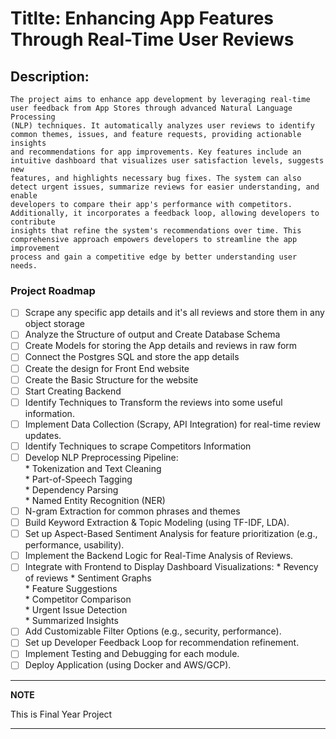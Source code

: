 # Titlte: Enhancing App Features Through Real-Time User Reviews

## Description:
    The project aims to enhance app development by leveraging real-time user feedback from App Stores through advanced Natural Language Processing  
    (NLP) techniques. It automatically analyzes user reviews to identify common themes, issues, and feature requests, providing actionable insights  
    and recommendations for app improvements. Key features include an intuitive dashboard that visualizes user satisfaction levels, suggests new  
    features, and highlights necessary bug fixes. The system can also detect urgent issues, summarize reviews for easier understanding, and enable  
    developers to compare their app's performance with competitors. Additionally, it incorporates a feedback loop, allowing developers to contribute  
    insights that refine the system's recommendations over time. This comprehensive approach empowers developers to streamline the app improvement  
    process and gain a competitive edge by better understanding user needs.


### Project Roadmap

- [ ] Scrape any specific app details and it's all reviews and store them in any object storage
- [ ] Analyze the Structure of output and Create Database Schema
- [ ] Create Models for storing the App details and reviews in raw form
- [ ] Connect the Postgres SQL and store the app details
- [ ] Create the design for Front End website
- [ ] Create the Basic Structure for the website
- [ ] Start Creating Backend
- [ ] Identify Techniques to Transform the reviews into some useful information.
- [ ] Implement Data Collection (Scrapy, API Integration) for real-time review updates.
- [ ] Identify Techniques to scrape Competitors Information
- [ ] Develop NLP Preprocessing Pipeline:  
        * Tokenization and Text Cleaning  
        * Part-of-Speech Tagging  
        * Dependency Parsing  
        * Named Entity Recognition (NER)
- [ ] N-gram Extraction for common phrases and themes  
- [ ] Build Keyword Extraction & Topic Modeling (using TF-IDF, LDA).  
- [ ] Set up Aspect-Based Sentiment Analysis for feature prioritization (e.g., performance, usability).  
- [ ] Implement the Backend Logic for Real-Time Analysis of Reviews.  
- [ ] Integrate with Frontend to Display Dashboard Visualizations: 
        * Revency of reviews
        * Sentiment Graphs  
        * Feature Suggestions  
        * Competitor Comparison  
        * Urgent Issue Detection  
        * Summarized Insights  
- [ ] Add Customizable Filter Options (e.g., security, performance).  
- [ ] Set up Developer Feedback Loop for recommendation refinement.  
- [ ] Implement Testing and Debugging for each module.  
- [ ] Deploy Application (using Docker and AWS/GCP).  
---
**NOTE**

This is Final Year Project

---